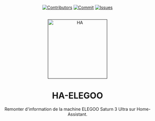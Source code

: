 <a name="readme-top"></a>
<!--
*** Thanks for using Document My Project. (https://github.com/luisvent/document_my_project)
*** If you have a suggestion that would make this better, please fork
*** the repo and create a pull request or simply open an issue.
*** Don't forget to give the project a star!
-->

<p align="center"><a href="https://github.com/Hellden/ha_elegoo/graphs/contributors"><img src="https://img.shields.io/github/contributors/hellden/ha_elegoo" alt="Contributors"></a>
        <a href="https://github.com/luisvent/document_my_project/graphs/commit-activity"><img src="https://img.shields.io/github/commit-activity/w/hellden/ha_elegoo/main" alt="Commit"></a>
        <a href="https://github.com/Hellden/ha_elegoo/issues"><img src="https://img.shields.io/github/issues/hellden/ha_elegoo" alt="Issues"></a></p><br/>

<div align="center">

<a href="" target="_blank" title="Go to  website">
<img width="196px" alt="HA" src="https://github.com/Hellden/ha_elegoo/blob/main/HA-ELEGOO.png?raw=true">
</a>

# HA-ELEGOO

Remonter d'information de la machine ELEGOO Saturn 3 Ultra sur Home-Assistant.

</div>